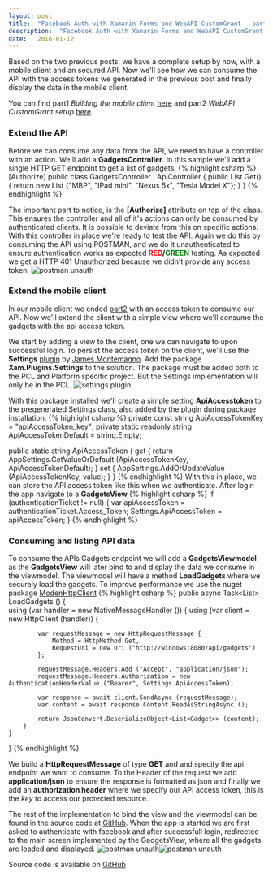 ```yaml
---
layout: post
title:  "Facebook Auth with Xamarin Forms and WebAPI CustomGrant - part 3"
description:  "Facebook Auth with Xamarin Forms and WebAPI CustomGrant - part 3"
date:   2016-01-12
---
```


<p class="intro">
<span class="dropcap">B</span>ased on the two previous posts, we have a complete setup by now, with a mobile client and an secured API. Now we'll see how we can consume the API with the access tokens we generated in the previous post and finally display the 
data in the mobile client.
</p>

You can find part1 _Building the mobile client_ [here](http://rasmustc.com/blog/Custom-Facebook-Authentication-with-webapi/) and part2 _WebAPI CustomGrant setup_ [here](http://rasmustc.com/blog/Custom-Facebook-Authentication-part2/). 


### Extend the API 
Before we can consume any data from the API, we need to have a controller with an action. We'll add a __GadgetsController__. In this sample we'll add a single HTTP GET endpoint to get a list of gadgets. 
{% highlight csharp %}
[Authorize]
public class GadgetsController : ApiController
{
    public List<string> Get()
    {
        return new List<string> {"MBP", "IPad mini", "Nexus 5x", "Tesla Model X"};
    }
}
{% endhighlight %}

The important part to notice, is the __[Authorize]__ attribute on top of the class. This ensures the controller and all of it's actions can only be consumed by authenticated clients. It is possible to deviate from this 
on specific actions.
With this controller in place we're ready to test the API. Again we do this by consuming the API using POSTMAN, and we do it unauthenticated to ensure authentication works as expected __<font color='red'>RED</font>/<font color='green'>GREEN</font>__ testing.
As  expected we get a HTTP 401 Unauthorized because we didn't provide any access token.
<img src="{{ '/assets/img/postmanUnAuth.png' | prepend: site.baseurl }}" alt="postman unauth">

### Extend the mobile client
In our mobile client we ended [part2](http://rasmustc.com/blog/Custom-Facebook-Authentication-part2/) with an access token to consume our API. Now we'll extend the client with a simple view where we'll consume the gadgets with
the api access token.

We start by adding a view to the client, one we can navigate to upon successful login. To persist the access token on the client, we'll use the __Settings__ [plugin](https://github.com/jamesmontemagno/Xamarin.Plugins/tree/master/Settings) by 
[James Montemagno](https://twitter.com/JamesMontemagno). Add the package __Xam.Plugins.Settings__ to the solution. The package must be added both to the PCL and Platform specific project. But the Settings implementation will only be in the PCL.
<img src="{{ '/assets/img/settingsplugin.png' | prepend: site.baseurl }}" alt="settings plugin">

 With this package installed we'll create a simple setting __ApiAccesstoken__ to the pregenerated Settings class, also added by the plugin during package installation. 
{% highlight csharp %}
private const string ApiAccessTokenKey = "apiAccessToken_key";
private static readonly string ApiAccessTokenDefault = string.Empty;

public static string ApiAccessToken {
    get {
        return AppSettings.GetValueOrDefault<string> (ApiAccessTokenKey, ApiAccessTokenDefault);
    }
    set {
        AppSettings.AddOrUpdateValue<string> (ApiAccessTokenKey, value);
    }
}
{% endhighlight %}
With this in place, we can store the API access token like this when we authenticate. After login the app navigate to a __GadgetsView__
{% highlight csharp %}
if (authenticationTicket != null)
{
    var apiAccessToken = authenticationTicket.Access_Token;
    Settings.ApiAccessToken = apiAccessToken;
}
{% endhighlight %}

### Consuming and listing API data
To consume the APIs Gadgets endpoint we will add a __GadgetsViewmodel__ as the __GadgetsView__ will later bind to and display the data we consume in the viewmodel.
The viewmodel will have a method __LoadGadgets__ where we securely load the gadgets. To improve performance we use the nuget package [ModenHttpClient](https://www.nuget.org/packages/modernhttpclient/)
{% highlight csharp %}
public async Task<List<Gadget>> LoadGadgets ()
{			
    using (var handler = new NativeMessageHandler ()) {
        using (var client = new HttpClient (handler)) {

            var requestMessage = new HttpRequestMessage {
                Method = HttpMethod.Get,
                RequestUri = new Uri ("http://windows:8080/api/gadgets")						
            };

            requestMessage.Headers.Add ("Accept", "application/json");
            requestMessage.Headers.Authorization = new AuthenticationHeaderValue ("Bearer", Settings.ApiAccessToken);

            var response = await client.SendAsync (requestMessage);
            var content = await response.Content.ReadAsStringAsync ();

            return JsonConvert.DeserializeObject<List<Gadget>> (content);
        }
    }
}
{% endhighlight %}

We build a __HttpRequestMessage__ of type __GET__ and and specify the api endpoint we want to consume. To the Header of the request we add __application/json__ to ensure the response is formatted as json and finally we add
an __authorization header__ where we specify our API access token, this is the _key_ to access our protected resource.

The rest of the implementation to bind the view and the viewmodel can be found in the source code at [GitHub](https://github.com/rasmuschristensen/SimpleOAuth).
When the app is started we are first asked to authenticate with facebook and after successfull login, redirected to the main screen implemented by the GadgetsView, where all the gadgets are loaded and displayed.
<img src="{{ '/assets/img/fblogin.png' | prepend: site.baseurl }}" alt="postman unauth"><img src="{{ '/assets/img/gadgetsview.png' | prepend: site.baseurl }}" alt="postman unauth"> 

Source code is available on [GitHub](https://github.com/rasmuschristensen/SimpleOAuth)

 
 
